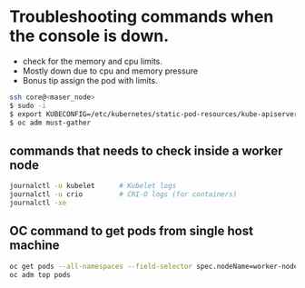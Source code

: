 
# Troubleshooting commands when the console is down.

- check for the memory and cpu limits.
- Mostly down due to cpu and memory pressure
- Bonus tip assign the pod with limits.


```bash
ssh core@<maser_node>
$ sudo -i
$ export KUBECONFIG=/etc/kubernetes/static-pod-resources/kube-apiserver-certs/secrets/node-kubeconfigs/localhost.kubeconfig
$ oc adm must-gather
```

## commands that needs to check inside a worker node
```bash
journalctl -u kubelet      # Kubelet logs
journalctl -u crio         # CRI-O logs (for containers)
journalctl -xe
```

## OC command to get pods from single host machine
```bash
oc get pods --all-namespaces --field-selector spec.nodeName=worker-node-1 -o wide
oc adm top pods
```

